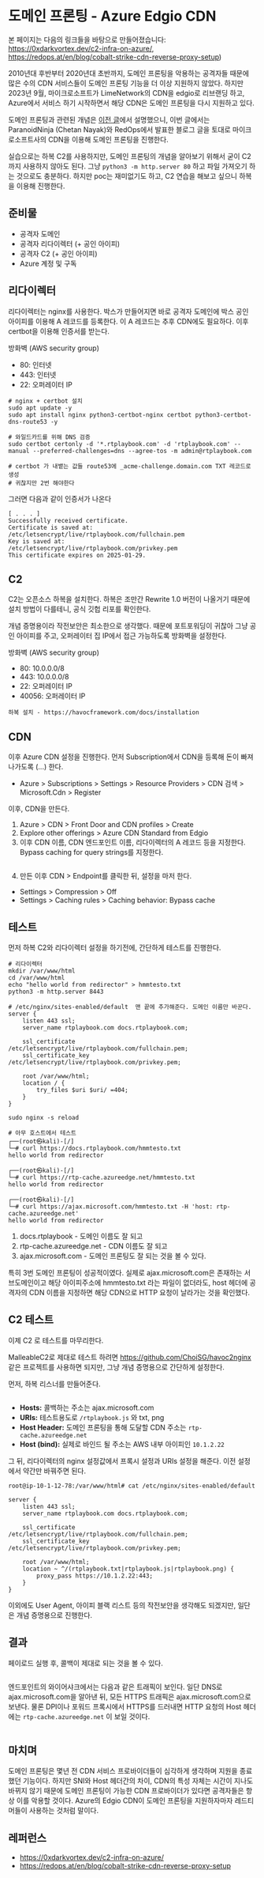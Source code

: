 # 도메인 프론팅 - Azure Edgio CDN

본 페이지는 다음의 링크들을 바탕으로 만들어졌습니다: https://0xdarkvortex.dev/c2-infra-on-azure/, https://redops.at/en/blog/cobalt-strike-cdn-reverse-proxy-setup)

2010년대 후반부터 2020년대 초반까지, 도메인 프론팅을 악용하는 공격자들 때문에 많은 수의 CDN 서비스들이 도메인 프론팅 기능을 더 이상 지원하지 않았다. 하지만 2023년 9월, 마이크로소프트가 LimeNetwork의 CDN을 edgio로 리브랜딩 하고, Azure에서 서비스 하기 시작하면서 해당 CDN은 도메인 프론팅을 다시 지원하고 있다.

도메인 프론팅과 관련된 개념은 [이전 글](https://www.xn--hy1b43d247a.com/infrastructure/domain-fronting)에서 설명했으니, 이번 글에서는 ParanoidNinja (Chetan Nayak)와 RedOps에서 발표한 블로그 글을 토대로 마이크로소프트사의 CDN을 이용해 도메인 프론팅을 진행한다.

실습으로는 하복 C2를 사용하지만, 도메인 프론팅의 개념을 알아보기 위해서 굳이 C2까지 사용하지 않아도 된다. 그냥 `python3 -m http.server 80` 하고 파일 가져오기 하는 것으로도 충분하다. 하지만 poc는 재미없기도 하고, C2 연습을 해보고 싶으니 하복을 이용해 진행한다.

## 준비물

* 공격자 도메인
* 공격자 리다이렉터 (+ 공인 아이피)
* 공격자 C2 (+ 공인 아이피)
* Azure 계정 및 구독

## 리다이렉터

리다이렉터는 nginx를 사용한다. 박스가 만들어지면 바로 공격자 도메인에 박스 공인 아이피를 이용해 A 레코드를 등록한다. 이 A 레코드는 추후 CDN에도 필요하다. 이후 certbot을 이용해 인증서를 받는다.

방화벽 (AWS security group)

* 80: 인터넷
* 443: 인터넷
* 22: 오퍼레이터 IP

```
# nginx + certbot 설치 
sudo apt update -y 
sudo apt install nginx python3-certbot-nginx certbot python3-certbot-dns-route53 -y

# 와일드카드를 위해 DNS 검증 
sudo certbot certonly -d '*.rtplaybook.com' -d 'rtplaybook.com' --manual --preferred-challenges=dns --agree-tos -m admin@rtplaybook.com

# certbot 가 내뱉는 값들 route53에 _acme-challenge.domain.com TXT 레코드로 생성 
# 귀찮지만 2번 해야한다 
```

그러면 다음과 같이 인증서가 나온다

```
[ . . . ] 
Successfully received certificate.
Certificate is saved at: /etc/letsencrypt/live/rtplaybook.com/fullchain.pem
Key is saved at:         /etc/letsencrypt/live/rtplaybook.com/privkey.pem
This certificate expires on 2025-01-29.
```

## C2

C2는 오픈소스 하복을 설치한다. 하복은 조만간 Rewrite 1.0 버전이 나올거기 때문에 설치 방법이 다를테니, 공식 깃헙 리포를 확인한다.

개념 증명용이라 작전보안은 최소한으로 생각했다. 때문에 포트포워딩이 귀찮아 그냥 공인 아이피를 주고, 오퍼레이터 집 IP에서 접근 가능하도록 방화벽을 설정한다.

방화벽 (AWS security group)

* 80: 10.0.0.0/8
* 443: 10.0.0.0/8
* 22: 오퍼레이터 IP
* 40056: 오퍼레이터 IP

```
하복 설치 - https://havocframework.com/docs/installation
```

## CDN

이후 Azure CDN 설정을 진행한다. 먼저 Subscription에서 CDN을 등록해 돈이 빠져나가도록 (...) 한다.

* Azure > Subscriptions > Settings > Resource Providers > CDN 검색 > Microsoft.Cdn > Register

이후, CDN을 만든다.

1. Azure > CDN > Front Door and CDN profiles > Create
2. Explore other offerings > Azure CDN Standard from Edgio
3. 이후 CDN 이름, CDN 엔드포인트 이름, 리다이렉터의 A 레코드 등을 지정한다. Bypass caching for query strings를 지정한다.

<figure><img src="../.gitbook/assets/2-azurecdn.png" alt=""><figcaption></figcaption></figure>



4. 만든 이후 CDN > Endpoint를 클릭한 뒤, 설정을 마저 한다.

* Settings > Compression > Off
* Settings > Caching rules > Caching behavior: Bypass cache

## 테스트

먼저 하복 C2와 리다이렉터 설정을 하기전에, 간단하게 테스트를 진행한다.

```
# 리다이렉터 
mkdir /var/www/html
cd /var/www/html
echo "hello world from redirector" > hmmtesto.txt
python3 -m http.server 8443

# /etc/nginx/sites-enabled/default  맨 끝에 추가해준다. 도메인 이름만 바꾼다.  
server {
    listen 443 ssl;
    server_name rtplaybook.com docs.rtplaybook.com;

    ssl_certificate /etc/letsencrypt/live/rtplaybook.com/fullchain.pem;
    ssl_certificate_key /etc/letsencrypt/live/rtplaybook.com/privkey.pem;

    root /var/www/html;
    location / {
        try_files $uri $uri/ =404;
    }
}

sudo nginx -s reload

# 아무 호스트에서 테스트 
┌──(root㉿kali)-[/]
└─# curl https://docs.rtplaybook.com/hmmtesto.txt
hello world from redirector

┌──(root㉿kali)-[/]
└─# curl https://rtp-cache.azureedge.net/hmmtesto.txt
hello world from redirector

┌──(root㉿kali)-[/]
└─# curl https://ajax.microsoft.com/hmmtesto.txt -H 'host: rtp-cache.azureedge.net'
hello world from redirector
```

1. docs.rtplaybook - 도메인 이름도 잘 되고
2. rtp-cache.azureedge.net - CDN 이름도 잘 되고
3. ajax.microsoft.com - 도메인 프론팅도 잘 되는 것을 볼 수 있다.

특히 3번 도메인 프론팅이 성공적이였다. 실제로 ajax.microsoft.com은 존재하는 서브도메인이고 해당 아이피주소에 hmmtesto.txt 라는 파일이 없더라도, host 헤더에 공격자의 CDN 이름을 지정하면 해당 CDN으로 HTTP 요청이 날라가는 것을 확인했다.

## C2 테스트

이제 C2 로 테스트를 마무리한다.

MalleableC2로 제대로 테스트 하려면 https://github.com/ChoiSG/havoc2nginx 같은 프로젝트를 사용하면 되지만, 그냥 개념 증명용으로 간단하게 설정한다.

먼저, 하복 리스너를 만들어준다.

<figure><img src="../.gitbook/assets/3-listener.png" alt=""><figcaption></figcaption></figure>

* **Hosts:** 콜백하는 주소는 ajax.microsoft.com
* **URIs:** 테스트용도로 `/rtplaybook.js` 와 txt, png
* **Host Header:** 도메인 프론팅을 통해 도달할 CDN 주소는 `rtp-cache.azureedge.net`
* **Host (bind):** 실제로 바인드 될 주소는 AWS 내부 아이피인 `10.1.2.22`

그 뒤, 리다이렉터의 nginx 설정값에서 프록시 설정과 URIs 설정을 해준다. 이전 설정에서 약간만 바꿔주면 된다.

```
root@ip-10-1-12-78:/var/www/html# cat /etc/nginx/sites-enabled/default

server {
    listen 443 ssl;
    server_name rtplaybook.com docs.rtplaybook.com;

    ssl_certificate /etc/letsencrypt/live/rtplaybook.com/fullchain.pem;
    ssl_certificate_key /etc/letsencrypt/live/rtplaybook.com/privkey.pem;

    root /var/www/html;
    location ~ ^/(rtplaybook.txt|rtplaybook.js|rtplaybook.png) {
        proxy_pass https://10.1.2.22:443;
    }
}
```

이외에도 User Agent, 아이피 블랙 리스트 등의 작전보안을 생각해도 되겠지만, 일단은 개념 증명용으로 진행한다.

## 결과

페이로드 실행 후, 콜백이 제대로 되는 것을 볼 수 있다.

<figure><img src="../.gitbook/assets/4-callback.png" alt=""><figcaption></figcaption></figure>

엔드포인트의 와이어샤크에서는 다음과 같은 트래픽이 보인다. 일단 DNS로 ajax.microsoft.com을 알아낸 뒤, 모든 HTTPS 트래픽은 ajax.microsoft.com으로 보낸다. 물론 DPI이나 포워드 프록시에서 HTTPS를 드러내면 HTTP 요청의 Host 헤더에는 `rtp-cache.azureedge.net` 이 보일 것이다.

<figure><img src="../.gitbook/assets/5-wireshark (1).png" alt=""><figcaption></figcaption></figure>

## 마치며

도메인 프론팅은 몇년 전 CDN 서비스 프로바이더들이 심각하게 생각하며 지원을 종료했던 기능이다. 하지만 SNI와 Host 헤더간의 차이, CDN의 특성 자체는 시간이 지나도 바뀌지 않기 때문에 도메인 프론팅이 가능한 CDN 프로바이더가 있다면 공격자들은 항상 이를 악용할 것이다. Azure의 Edgio CDN이 도메인 프론팅을 지원하자마자 레드티머들이 사용하는 것처럼 말이다.

## 레퍼런스

* https://0xdarkvortex.dev/c2-infra-on-azure/
* https://redops.at/en/blog/cobalt-strike-cdn-reverse-proxy-setup
